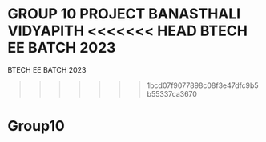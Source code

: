 GROUP 10 PROJECT
BANASTHALI VIDYAPITH
<<<<<<< HEAD
BTECH EE BATCH 2023
=======
BTECH EE BATCH 2023
>>>>>>> 1bcd07f9077898c08f3e47dfc9b5b55337ca3670
# Group10
